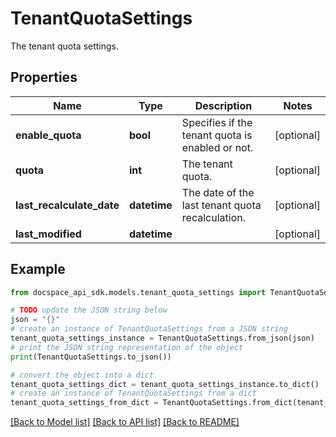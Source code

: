 # TenantQuotaSettings
The tenant quota settings.

## Properties

Name | Type | Description | Notes
------------ | ------------- | ------------- | -------------
**enable_quota** | **bool** | Specifies if the tenant quota is enabled or not. | [optional] 
**quota** | **int** | The tenant quota. | [optional] 
**last_recalculate_date** | **datetime** | The date of the last tenant quota recalculation. | [optional] 
**last_modified** | **datetime** |  | [optional] 

## Example

```python
from docspace_api_sdk.models.tenant_quota_settings import TenantQuotaSettings

# TODO update the JSON string below
json = "{}"
# create an instance of TenantQuotaSettings from a JSON string
tenant_quota_settings_instance = TenantQuotaSettings.from_json(json)
# print the JSON string representation of the object
print(TenantQuotaSettings.to_json())

# convert the object into a dict
tenant_quota_settings_dict = tenant_quota_settings_instance.to_dict()
# create an instance of TenantQuotaSettings from a dict
tenant_quota_settings_from_dict = TenantQuotaSettings.from_dict(tenant_quota_settings_dict)
```
[[Back to Model list]](../README.md#documentation-for-models) [[Back to API list]](../README.md#documentation-for-api-endpoints) [[Back to README]](../README.md)


